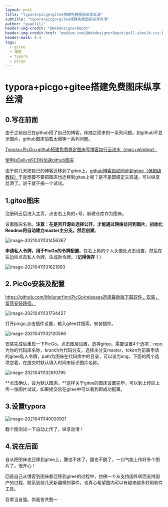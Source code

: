 ```yaml
---
layout: post
title: "typora+picgo+gitee搭建免费图床纵享丝滑"
subtitle: "typora+picgo+gitee搭建免费图床纵享丝滑"
author: "guanlili"
header-img-credit: "@WebdesignerDepot"
header-img-credit-href: "medium.com/@WebdesignerDepot/poll-should-css-become-more-like-a-programming-language-c74eb26a4270"
header-mask: 0.4
tags:
  - gitee
  - 博客
  - typora
  - picgo
---
```


# typora+picgo+gitee搭建免费图床纵享丝滑

## 0.写在前面

由于之前自己在github搭了自己的博客，伴随之而来的一系列问题。如github不显示图片，github图床加载太慢等一系列问题。

[Typora+PicGo+github搭建免费稳定图床写博客如行云流水（mac+window）](https://blog.csdn.net/outman_1921/article/details/106598469)

[使用jsDelivr的CDN加速github图床](https://blog.csdn.net/outman_1921/article/details/115569466)

由于前几天把自己的博客迁移到了gitee上，[github博客自动同步到gitee（保姆级教程）](https://blog.csdn.net/outman_1921/article/details/115454572)于是想要不要把图床也迁移到gitee上呢？是不是既稳定又高速，可以纵享丝滑了。说干就干搞一个试试。

## 1.gitee图床

注册码云后进入主页，点击右上角的+号，新建仓库作为图床。

设置图床名称。**注意：在是否开源处选择公开，才能通过网络访问到图片**。**初始化Readme将自动建立master主分支。然后创建**。

![image-20210411131456367](https://blog-1258476669.cos.ap-beijing.myqcloud.com/PictureBed-master-github/img/didimac20210411131456.png)

**申请私人令牌，用于PicGo的令牌配置**。在右上角的个人头像处点击设置，然后在左边栏点击私人令牌，生成新令牌。（**记得保存！**）

![image-20210411131621993](https://blog-1258476669.cos.ap-beijing.myqcloud.com/PictureBed-master-github/img/didimac20210411131622.png)

## 2. PicGo安装及配置

https://github.com/Molunerfinn/PicGo/releases选择最新版下载软件，安装，留意安装路径。

![image-20210411131734427](https://blog-1258476669.cos.ap-beijing.myqcloud.com/PictureBed-master-github/img/didimac20210411131734.png)

打开picgo,点击插件设置，输入gitee并搜索，安装插件。

![image-20210411132120566](https://blog-1258476669.cos.ap-beijing.myqcloud.com/PictureBed-master-github/img/didimac20210411132120.png)

安装完成后重启一下PicGo。点击图层设置，选择gitee。需要设置4个选项：repo为你的代码库名称，branch为代码分支，选择主分支master，token为前面申请的gitee私人令牌，path为图床在代码库中的目录，可以设为img，下面的两个选项空着，在提交时默认填入时间来标识图片名称。

![image-20210411132610795](https://blog-1258476669.cos.ap-beijing.myqcloud.com/PictureBed-master-github/img/didimac20210411132610.png)

**点击确认，设为默认图床。**这样关于gitee的图床设置完毕，可以到上传区上传一张图片试试，如果提交后在gitee中可以看到即成功配置。

## 3.设置typora

![image-20210411140020921](https://blog-1258476669.cos.ap-beijing.myqcloud.com/picturebed-master-gitee/img/didimac/20210411140021.png)

截个图测试一下自动上传了，纵享丝滑！

## 4.说在后面

自从把图床也迁移到gitee上，腰也不疼了，腿也不酸了，一口气能上传好多个图片了。很开心！

回首自己从博客到图床都迁移到gitee的过程中，仿佛一个从支持国外转而支持国产的过程，联系到前几天新疆棉的事件，也真心希望国内可以有越来越多好用软件工具。

吾辈当自强。你我皆共勉～